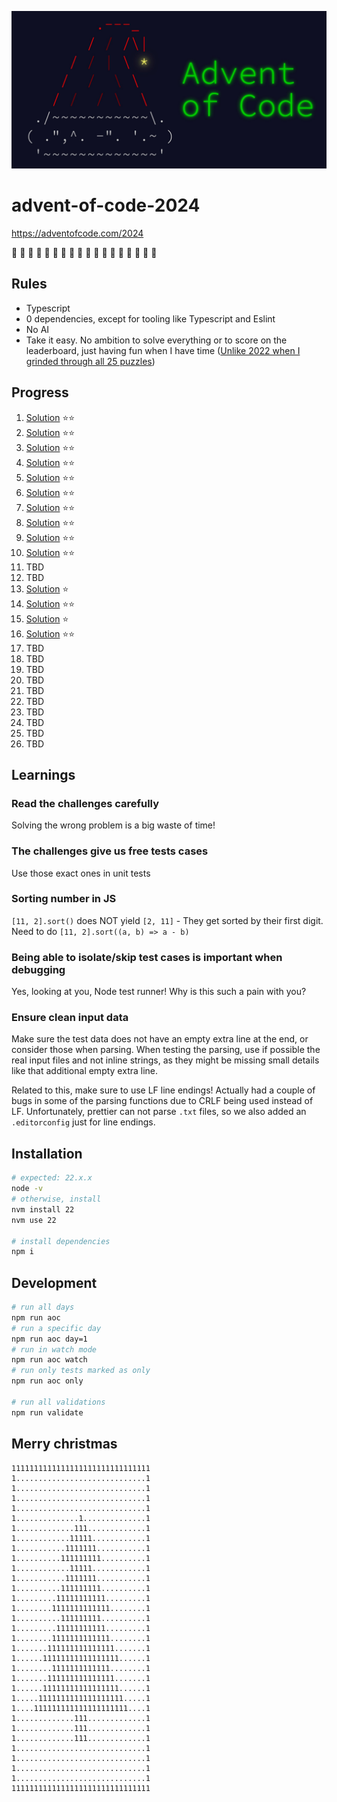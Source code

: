 ![advent of code banner](/header.png)

# advent-of-code-2024

https://adventofcode.com/2024

🎅 🎄 🎁 🎅 🎄 🎁 🎅 🎄 🎁 🎅 🎄 🎁 🎅 🎄 🎁 🎅 🎄 🎁

## Rules

- Typescript
- 0 dependencies, except for tooling like Typescript and Eslint
- No AI
- Take it easy. No ambition to solve everything or to score on the leaderboard, just having fun when I have time ([Unlike 2022 when I grinded through all 25 puzzles](https://github.com/andre-brdoch/advent-of-code-2022))

## Progress

1. [Solution](https://github.com/andre-brdoch/advent-of-code-2024/tree/main/day-01) ⭐⭐
2. [Solution](https://github.com/andre-brdoch/advent-of-code-2024/tree/main/day-02) ⭐⭐
3. [Solution](https://github.com/andre-brdoch/advent-of-code-2024/tree/main/day-03) ⭐⭐
4. [Solution](https://github.com/andre-brdoch/advent-of-code-2024/tree/main/day-04) ⭐⭐
5. [Solution](https://github.com/andre-brdoch/advent-of-code-2024/tree/main/day-05) ⭐⭐
6. [Solution](https://github.com/andre-brdoch/advent-of-code-2024/tree/main/day-06) ⭐⭐
7. [Solution](https://github.com/andre-brdoch/advent-of-code-2024/tree/main/day-07) ⭐⭐
8. [Solution](https://github.com/andre-brdoch/advent-of-code-2024/tree/main/day-08) ⭐⭐
9. [Solution](https://github.com/andre-brdoch/advent-of-code-2024/tree/main/day-09) ⭐⭐
10. [Solution](https://github.com/andre-brdoch/advent-of-code-2024/tree/main/day-10) ⭐⭐
11. TBD
12. TBD
13. [Solution](https://github.com/andre-brdoch/advent-of-code-2024/tree/main/day-13) ⭐
14. [Solution](https://github.com/andre-brdoch/advent-of-code-2024/tree/main/day-14) ⭐⭐
15. [Solution](https://github.com/andre-brdoch/advent-of-code-2024/tree/main/day-15) ⭐
16. [Solution](https://github.com/andre-brdoch/advent-of-code-2024/tree/main/day-16) ⭐⭐
17. TBD
18. TBD
19. TBD
20. TBD
21. TBD
22. TBD
23. TBD
24. TBD
25. TBD
26. TBD

## Learnings

### Read the challenges carefully

Solving the wrong problem is a big waste of time!

### The challenges give us free tests cases

Use those exact ones in unit tests

### Sorting number in JS

`[11, 2].sort()` does NOT yield `[2, 11]` - They get sorted by their first digit. Need to do `[11, 2].sort((a, b) => a - b)`

### Being able to isolate/skip test cases is important when debugging

Yes, looking at you, Node test runner! Why is this such a pain with you?

### Ensure clean input data

Make sure the test data does not have an empty extra line at the end, or consider those when parsing. When testing the parsing, use if possible the real input files and not inline strings, as they might be missing small details like that additional empty extra line.

Related to this, make sure to use LF line endings! Actually had a couple of bugs in some of the parsing functions due to CRLF being used instead of LF. Unfortunately, prettier can not parse `.txt` files, so we also added an `.editorconfig` just for line endings.

## Installation

```bash
# expected: 22.x.x
node -v
# otherwise, install
nvm install 22
nvm use 22

# install dependencies
npm i
```

## Development

```bash
# run all days
npm run aoc
# run a specific day
npm run aoc day=1
# run in watch mode
npm run aoc watch
# run only tests marked as only
npm run aoc only

# run all validations
npm run validate
```

## Merry christmas

```
1111111111111111111111111111111
1.............................1
1.............................1
1.............................1
1.............................1
1..............1..............1
1.............111.............1
1............11111............1
1...........1111111...........1
1..........111111111..........1
1............11111............1
1...........1111111...........1
1..........111111111..........1
1.........11111111111.........1
1........1111111111111........1
1..........111111111..........1
1.........11111111111.........1
1........1111111111111........1
1.......111111111111111.......1
1......11111111111111111......1
1........1111111111111........1
1.......111111111111111.......1
1......11111111111111111......1
1.....1111111111111111111.....1
1....111111111111111111111....1
1.............111.............1
1.............111.............1
1.............111.............1
1.............................1
1.............................1
1.............................1
1.............................1
1111111111111111111111111111111
```
